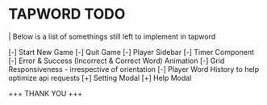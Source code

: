 # TAPWORD TODO

| Below is a list of somethings still left to implement in tapword

[-] Start New Game
[-] Quit Game
[-] Player Sidebar
[-] Timer Component
[-] Error & Success (Incorrect & Correct Word) Animation
[-] Grid Responsiveness - irrespective of orientation
[-] Player Word History to help optimize api requests
[+] Setting Modal
[+] Help Modal


+++ THANK YOU +++